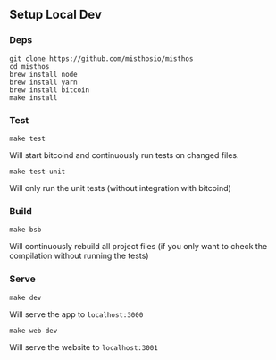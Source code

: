 ## Setup Local Dev
### Deps
```
git clone https://github.com/misthosio/misthos
cd misthos
brew install node
brew install yarn
brew install bitcoin
make install
```

### Test
```
make test
```
Will start bitcoind and continuously run tests on changed files.

```
make test-unit
```
Will only run the unit tests (without integration with bitcoind)


### Build

```
make bsb
```
Will continuously rebuild all project files (if you only want to check the compilation without running the tests)

### Serve
```
make dev
```
Will serve the app to `localhost:3000`

```
make web-dev
```
Will serve the website to `localhost:3001`
